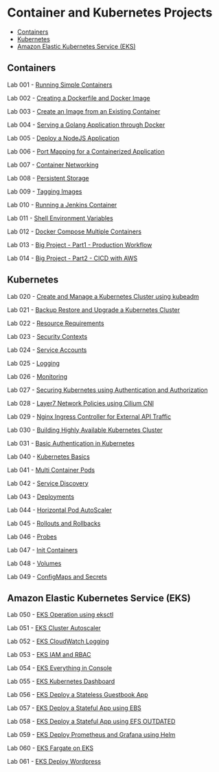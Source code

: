 
# Container and Kubernetes Projects 


- [Containers](#containers)
- [Kubernetes](#kubernetes)
- [Amazon Elastic Kubernetes Service (EKS)](#amazon-elastic-kubernetes-service-eks)


## Containers 

Lab 001 - [Running Simple Containers](Lab_001_Running_Simple_Containers/README.md)

Lab 002 - [Creating a Dockerfile and Docker Image](Lab_002_Creating_Dockerfile_and_Image/README.md)

Lab 003 - [Create an Image from an Existing Container](Lab_003_Create_Image_from_Container/README.md)

Lab 004 - [Serving a Golang Application through Docker](Lab_004_Serving_Golang_App_through_Docker/README.md)

Lab 005 - [Deploy a NodeJS Application](Lab_005_Deploy_NodeJS_Application/README.md)

Lab 006 - [Port Mapping for a Containerized Application](Lab_006_Port_Mapping_Containerized_App/README.md)

Lab 007 - [Container Networking](Lab_007_Container_Networking/README.md)

Lab 008 - [Persistent Storage](Lab_008_Persistent_Storage/README.md)

Lab 009 - [Tagging Images](Lab_009_Tagging_Images/README.md)

Lab 010 - [Running a Jenkins Container](Lab_010_Running_Jenkins_Container/README.md)

Lab 011 - [Shell Environment Variables](Lab_011_Shell_Environment_Variables/README.md)

Lab 012 - [Docker Compose Multiple Containers](Lab_012_Docker_Compose_Multiple_Containers/README.md)

Lab 013 - [Big Project - Part1 - Production Workflow](Lab_013_Big_Project_Part1_Production_Workflow/README.md)

Lab 014 - [Big Project - Part2 - CICD with AWS](Lab_014_Big_Project_Part2_CICD_with_AWS/README.md)


## Kubernetes 

Lab 020 - [Create and Manage a Kubernetes Cluster using kubeadm](Lab_020_Create_and_Manage_Cluster_using_kubeadm/README.md)

Lab 021 - [Backup Restore and Upgrade a Kubernetes Cluster](Lab_021_Backup_Restore_and_Upgrade_a_Kubernetes_Cluster/README.md)

Lab 022 - [Resource Requirements](Lab_022_Resource_Requirements/README.md)

Lab 023 - [Security Contexts](Lab_023_Security_Contexts/README.md)

Lab 024 - [Service Accounts](Lab_024_Service_Accounts/README.md)

Lab 025 - [Logging](Lab_025_Logging/README.md)

Lab 026 - [Monitoring](Lab_026_Monitoring/README.md)

Lab 027 - [Securing Kubernetes using Authentication and Authorization](Lab_027_Securing_Kubernetes_using_Authentication_and_Authorization/README.md)

Lab 028 - [Layer7 Network Policies using Cilium CNI](Lab_028_Layer7_Network_Policies_using_Cilium_CNI/README.md)

Lab 029 - [Nginx Ingress Controller for External API Traffic](Lab_029_Nginx_Ingress_Controller_for_External_API_Traffic/READMEmd)

Lab 030 - [Building Highly Available Kubernetes Cluster](Lab_030_Building_Highly_Available_K8s_Cluster/README.md)

Lab 031 - [Basic Authentication in Kubernetes](Lab_031_Basic_Authentication_in_Kubernetes/README.md)

Lab 040 - [Kubernetes Basics](Lab_040-Kubernetes_Basics/README.md)

Lab 041 - [Multi Container Pods](Lab_041-Multi_Container_Pods/README.md)

Lab 042 - [Service Discovery](Lab_042_Service_Discovery/README.md)

Lab 043 - [Deployments](Lab_043_Deployments/README.md)

Lab 044 - [Horizontal Pod AutoScaler](Lab_044_Horizontal_Pod_AutoScaler/README.md)

Lab 045 - [Rollouts and Rollbacks](Lab_045_Rollouts_and_Rollbacks/README.md)

Lab 046 - [Probes](Lab_046_Probes/README.md)

Lab 047 - [Init Containers](Lab_047_Init_Containers/README.md)

Lab 048 - [Volumes](Lab_048_Volumes/README.md)

Lab 049 - [ConfigMaps and Secrets](Lab_049_ConfigMaps_and_Secrets/README.md)


## Amazon Elastic Kubernetes Service (EKS) 

Lab 050 - [EKS Operation using eksctl](Lab_050_EKS_Operation_using_eksctl/README.md)

Lab 051 - [EKS Cluster Autoscaler](Lab_051_EKS_Cluster_Autoscaler/README.md)

Lab 052 - [EKS CloudWatch Logging](Lab_052_EKS_CloudWatch_Logging/README.md)

Lab 053 - [EKS IAM and RBAC](Lab_053_EKS_IAM_and_RBAC/README.md)

Lab 054 - [EKS Everything in Console](Lab_054_EKS_Everything_in_Console/README.md)

Lab 055 - [EKS Kubernetes Dashboard](Lab_055_EKS_Kubernetes_Dashboard/README.md)

Lab 056 - [EKS Deploy a Stateless Guestbook App](Lab_056_EKS_Deploy_a_Stateless_Guestbook_App/README.md)

Lab 057 - [EKS Deploy a Stateful App using EBS](Lab_057_EKS_Deploy_a_Stateful_App_using_EBS/README.md)

Lab 058 - [EKS Deploy a Stateful App using EFS OUTDATED](Lab_058_EKS_Deploy_a_Stateful_App_using_EFS_OUTDATED/README.md)

Lab 059 - [EKS Deploy Prometheus and Grafana using Helm](Lab_059_EKS_Deploy_Prometheus_and_Grafana_using_Helm/README.md)

Lab 060 - [EKS Fargate on EKS](Lab_060_EKS_Fargate_on_EKS/README.md)

Lab 061 - [EKS Deploy Wordpress]()
